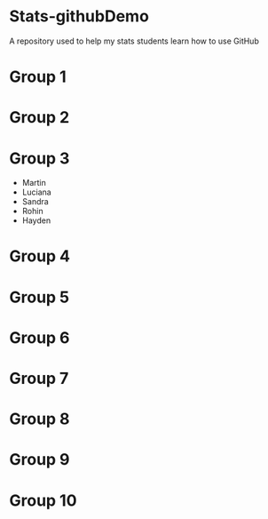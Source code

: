 # Stats-githubDemo
A repository used to help my stats students learn how to use GitHub

Group 1
===

Group 2
===

Group 3
===
- Martin
- Luciana
- Sandra
- Rohin
- Hayden

Group 4
===

Group 5
===

Group 6
===

Group 7
===

Group 8
===

Group 9
===

Group 10
===
